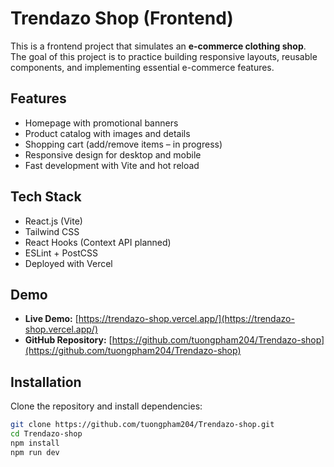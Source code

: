 # Trendazo Shop (Frontend)

This is a frontend project that simulates an **e-commerce clothing shop**.  
The goal of this project is to practice building responsive layouts, reusable components, and implementing essential e-commerce features.

## Features
- Homepage with promotional banners  
- Product catalog with images and details  
- Shopping cart (add/remove items – in progress)  
- Responsive design for desktop and mobile  
- Fast development with Vite and hot reload  

## Tech Stack
- React.js (Vite)  
- Tailwind CSS  
- React Hooks (Context API planned)  
- ESLint + PostCSS  
- Deployed with Vercel  

## Demo
- **Live Demo:** [https://trendazo-shop.vercel.app/](https://trendazo-shop.vercel.app/)  
- **GitHub Repository:** [https://github.com/tuongpham204/Trendazo-shop](https://github.com/tuongpham204/Trendazo-shop)

## Installation
Clone the repository and install dependencies:

```bash
git clone https://github.com/tuongpham204/Trendazo-shop.git
cd Trendazo-shop
npm install
npm run dev
